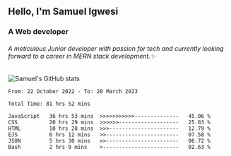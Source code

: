 ## Hello, I'm Samuel Igwesi
### A Web developer

###### A meticulous Junior developer with passion for tech and currently looking forward to a career in MERN stack development.:sparkles:


![Samuel's GitHub stats](https://github-readme-stats.vercel.app/api?username=SamuelIgwesi&show_icons=true&theme=radical)

<!--START_SECTION:waka-->

```text
From: 22 October 2022 - To: 20 March 2023

Total Time: 81 hrs 52 mins

JavaScript   36 hrs 53 mins  >>>>>>>>>>>--------------   45.06 %
CSS          20 hrs 29 mins  >>>>>>-------------------   25.03 %
HTML         10 hrs 28 mins  >>>----------------------   12.79 %
EJS          6 hrs 12 mins   >>-----------------------   07.58 %
JSON         5 hrs 30 mins   >>-----------------------   06.72 %
Bash         2 hrs 9 mins    >------------------------   02.63 %
```

<!--END_SECTION:waka-->
